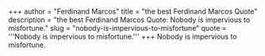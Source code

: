 +++
author = "Ferdinand Marcos"
title = "the best Ferdinand Marcos Quote"
description = "the best Ferdinand Marcos Quote: Nobody is impervious to misfortune."
slug = "nobody-is-impervious-to-misfortune"
quote = '''Nobody is impervious to misfortune.'''
+++
Nobody is impervious to misfortune.

